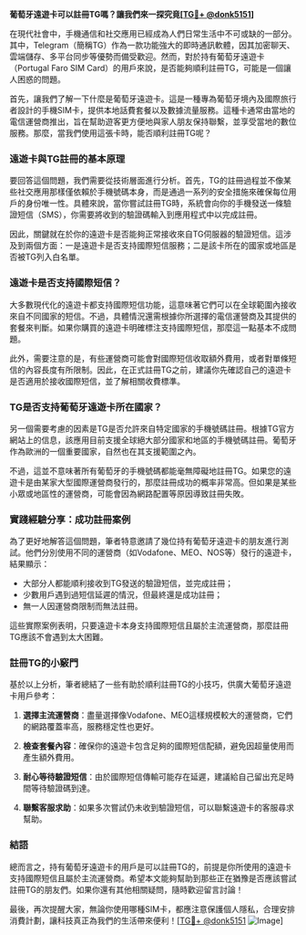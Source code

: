 **葡萄牙遠遊卡可以註冊TG嗎？讓我們來一探究竟[[TG💪+ @donk5151](https://t.me/s/donk5151)]**

在現代社會中，手機通信和社交應用已經成為人們日常生活中不可或缺的一部分。其中，Telegram（簡稱TG）作為一款功能強大的即時通訊軟體，因其加密聊天、雲端儲存、多平台同步等優勢而備受歡迎。然而，對於持有葡萄牙遠遊卡（Portugal Faro SIM Card）的用戶來說，是否能夠順利註冊TG，可能是一個讓人困惑的問題。

首先，讓我們了解一下什麼是葡萄牙遠遊卡。這是一種專為葡萄牙境內及國際旅行者設計的手機SIM卡，提供本地話費套餐以及數據流量服務。這種卡通常由當地的電信運營商推出，旨在幫助遊客更方便地與家人朋友保持聯繫，並享受當地的數位服務。那麼，當我們使用這張卡時，能否順利註冊TG呢？

### **遠遊卡與TG註冊的基本原理**

要回答這個問題，我們需要從技術層面進行分析。首先，TG的註冊過程並不像某些社交應用那樣僅依賴於手機號碼本身，而是通過一系列的安全措施來確保每位用戶的身份唯一性。具體來說，當你嘗試註冊TG時，系統會向你的手機發送一條驗證短信（SMS），你需要將收到的驗證碼輸入到應用程式中以完成註冊。

因此，關鍵就在於你的遠遊卡是否能夠正常接收來自TG伺服器的驗證短信。這涉及到兩個方面：一是遠遊卡是否支持國際短信服務；二是該卡所在的國家或地區是否被TG列入白名單。

### **遠遊卡是否支持國際短信？**

大多數現代化的遠遊卡都支持國際短信功能，這意味著它們可以在全球範圍內接收來自不同國家的短信。不過，具體情況還需根據你所選擇的電信運營商及其提供的套餐來判斷。如果你購買的遠遊卡明確標注支持國際短信，那麼這一點基本不成問題。

此外，需要注意的是，有些運營商可能會對國際短信收取額外費用，或者對單條短信的內容長度有所限制。因此，在正式註冊TG之前，建議你先確認自己的遠遊卡是否適用於接收國際短信，並了解相關收費標準。

### **TG是否支持葡萄牙遠遊卡所在國家？**

另一個需要考慮的因素是TG是否允許來自特定國家的手機號碼註冊。根據TG官方網站上的信息，該應用目前支援全球絕大部分國家和地區的手機號碼註冊。葡萄牙作為歐洲的一個重要國家，自然也在其支援範圍之內。

不過，這並不意味著所有葡萄牙的手機號碼都能毫無障礙地註冊TG。如果您的遠遊卡是由某家大型國際運營商發行的，那麼註冊成功的概率非常高。但如果是某些小眾或地區性的運營商，可能會因為網路配置等原因導致註冊失敗。

### **實踐經驗分享：成功註冊案例**

為了更好地解答這個問題，筆者特意邀請了幾位持有葡萄牙遠遊卡的朋友進行測試。他們分別使用不同的運營商（如Vodafone、MEO、NOS等）發行的遠遊卡，結果顯示：

- 大部分人都能順利接收到TG發送的驗證短信，並完成註冊；
- 少數用戶遇到過短信延遲的情況，但最終還是成功註冊；
- 無一人因運營商限制而無法註冊。

這些實際案例表明，只要遠遊卡本身支持國際短信且屬於主流運營商，那麼註冊TG應該不會遇到太大困難。

### **註冊TG的小竅門**

基於以上分析，筆者總結了一些有助於順利註冊TG的小技巧，供廣大葡萄牙遠遊卡用戶參考：

1. **選擇主流運營商**：盡量選擇像Vodafone、MEO這樣規模較大的運營商，它們的網路覆蓋率高，服務穩定性也更好。
   
2. **檢查套餐內容**：確保你的遠遊卡包含足夠的國際短信配額，避免因超量使用而產生額外費用。

3. **耐心等待驗證短信**：由於國際短信傳輸可能存在延遲，建議給自己留出充足時間等待驗證碼到達。

4. **聯繫客服求助**：如果多次嘗試仍未收到驗證短信，可以聯繫遠遊卡的客服尋求幫助。

### **結語**

總而言之，持有葡萄牙遠遊卡的用戶是可以註冊TG的，前提是你所使用的遠遊卡支持國際短信且屬於主流運營商。希望本文能夠幫助到那些正在猶豫是否應該嘗試註冊TG的朋友們。如果你還有其他相關疑問，隨時歡迎留言討論！

最後，再次提醒大家，無論你使用哪種SIM卡，都應注意保護個人隱私，合理安排消費計劃，讓科技真正為我們的生活帶來便利！[[TG💪+ @donk5151](https://t.me/s/donk5151) ![Image](https://i.postimg.cc/rwNCRYN7/Snipaste-2025-04-30-17-27-05.png)]